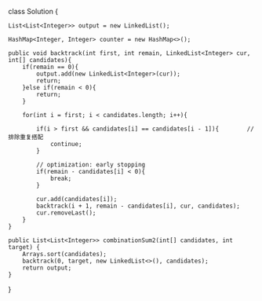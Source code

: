 class Solution {
    
    List<List<Integer>> output = new LinkedList();
    
    HashMap<Integer, Integer> counter = new HashMap<>();
    
    public void backtrack(int first, int remain, LinkedList<Integer> cur, int[] candidates){
        if(remain == 0){
            output.add(new LinkedList<Integer>(cur));
            return;
        }else if(remain < 0){
            return;
        }
        
        for(int i = first; i < candidates.length; i++){
            
            if(i > first && candidates[i] == candidates[i - 1]){        // 排除重复搭配
                continue;
            }
            
            // optimization: early stopping
            if(remain - candidates[i] < 0){
                break;
            }
                       
            cur.add(candidates[i]);
            backtrack(i + 1, remain - candidates[i], cur, candidates);
            cur.removeLast();
        }
    }
    
    public List<List<Integer>> combinationSum2(int[] candidates, int target) {
        Arrays.sort(candidates);
        backtrack(0, target, new LinkedList<>(), candidates);
        return output;
    }
}